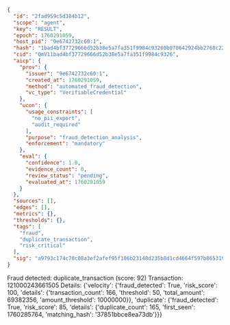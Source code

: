 ```json
{
  "id": "2fad959c5d384b12",
  "scope": "agent",
  "key": "RESULT",
  "epoch": 1760291059,
  "host_pid": "9e6742732c60:1",
  "hash": "1bad4bf37729666d52b38e5a7fa351f9984c93260b070642924bb2768c22e72b",
  "cid": "QmV11bad4bf37729666d52b38e5a7fa351f9984c9326",
  "aicp": {
    "prov": {
      "issuer": "9e6742732c60:1",
      "created_at": 1760291059,
      "method": "automated_fraud_detection",
      "vc_type": "VerifiableCredential"
    },
    "ucon": {
      "usage_constraints": [
        "no_pii_export",
        "audit_required"
      ],
      "purpose": "fraud_detection_analysis",
      "enforcement": "mandatory"
    },
    "eval": {
      "confidence": 1.0,
      "evidence_count": 0,
      "review_status": "pending",
      "evaluated_at": 1760291059
    }
  },
  "sources": [],
  "edges": [],
  "metrics": {},
  "thresholds": {},
  "tags": [
    "fraud",
    "duplicate_transaction",
    "risk_critical"
  ],
  "sig": "a9793c174c70c08a3ef2afef95f106b23148d235b8d1cd4664f597b8653191d0"
}
```

Fraud detected: duplicate_transaction (score: 92)
Transaction: 121000243661505
Details: {'velocity': {'fraud_detected': True, 'risk_score': 100, 'details': {'transaction_count': 166, 'threshold': 50, 'total_amount': 69382356, 'amount_threshold': 10000000}}, 'duplicate': {'fraud_detected': True, 'risk_score': 85, 'details': {'duplicate_count': 165, 'first_seen': 1760285764, 'matching_hash': '37851bbce8ea73db'}}}